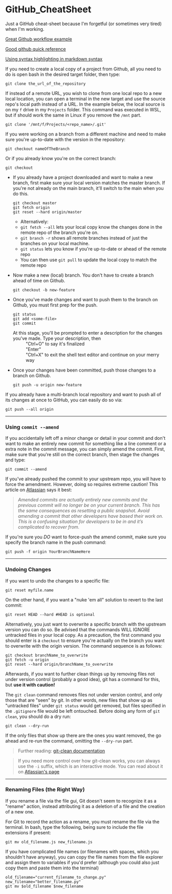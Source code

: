 # GitHub_CheatSheet
Just a GitHub cheat-sheet because I'm forgetful (or sometimes very tired) when I'm working.

[Great Github workflow example](https://www.atlassian.com/git/tutorials/comparing-workflows/feature-branch-workflow)

[Good github quick reference](https://rogerdudler.github.io/git-guide/)

[Using syntax highlighting in markdown syntax](https://github.com/github/linguist/blob/master/lib/linguist/languages.yml)  


If you need to create a local copy of a project from Github, all you need to do is open bash in the desired target folder, then type:

  ```gitattributes
  git clone the_url_of_the_repository
  ```
  
If instead of a remote URL, you wish to clone from one local repo to a new local location, you can open a terminal in the new target
and use the source repo's local path instead of a URL. In the example below, the local source is on my `f` drive in my `Projects` folder.
This command was executed in WSL, but if should work the same in Linux if you remove the `/mnt` part.

```gitattributes
git clone '/mnt/f/Projects/<repo_name>/.git'
```

If you were working on a branch from a different machine and need to make sure you're up-to-date with the version in the repository:

```gitattributes
git checkout nameOfTheBranch
```
Or if you already know you're on the correct branch:
```gitattributes
git checkout
```

- If you already have a project downloaded and want to make a new branch, first make sure your local version matches the master branch. If you're not already on the main branch, it'll switch to the main when you do this.

  ```gitattributes
  git checkout master
  git fetch origin
  git reset --hard origin/master
  ```
  - Alternatively:
  - `git fetch --all` lets your local copy know the changes done in the remote repo of the branch you're on.
  - `git branch -r` shows all remote branches instead of just the branches on your local machine.
  - `git status` lets you know if you're up-to-date or ahead of the remote repo
  - You can then use `git pull` to update the local copy to match the remote repo

- Now make a new (local) branch. You don't have to create a branch ahead of time on Github.

  ```gitattributes
  git checkout -b new-feature
  ```
- Once you've made changes and want to push them to the branch on Github, you must first prep for the push.

  ```gitattributes
  git status
  git add <some-file>
  git commit
  ```
  
  <dl>
    <dt>At this stage, you'll be prompted to enter a description for the changes you've made. Type your description, then</dt>
      <dd>"Ctrl+O" to say it's finalized</dd>
      <dd>"Enter"</dd>
      <dd>"Ctrl+X" to exit the shell text editor and continue on your merry way</dd>
  </dl>

- Once your changes have been committed, push those changes to a branch on Github.

  ```gitattributes
  git push -u origin new-feature
  ```
  
If you already have a multi-branch local repository and want to push all of its changes at once to GitHub, you can easily do so via:

```gitattributes
git push --all origin
```
___

### Using `commit --amend`
If you accidentally left off a minor change or detail in your commit and don't want to make an entirely new commit for something like a line comment or
a extra note in the commit message, you can simply amend the commit. First, make sure that you're still on the correct branch, then stage the changes
and type:

```gitattributes
git commit --amend
```

If you've already pushed the commit to your upstream repo, you will have to force the amendment. However, doing so requires extreme caution! This article on [Atlassian](https://www.atlassian.com/git/tutorials/rewriting-history) says it best:
> _Amended commits are actually entirely new commits and the previous commit will no longer be on your current branch. This has the same consequences as resetting a public snapshot. Avoid amending a commit that other developers have based their work on. This is a confusing situation for developers to be in and it’s complicated to recover from._

If you're sure you _DO_ want to force-push the amend commit, make sure you specify the branch name in the push command:
```gitattributes
git push -f origin YourBranchNameHere
```
___

### Undoing Changes
If you want to undo the changes to a specific file:
```gitattributes
git reset myfile.name
```

On the other hand, if you want a "nuke 'em all" solution to revert to the last commit:
```gitattributes
git reset HEAD --hard #HEAD is optional
```
Alternatively, you just want to overwrite a specific branch with the upstream version you can do so. Be advised that the commands WILL IGNORE untracked files
in your local copy. As a precaution, the first command you should enter is a `checkout` to ensure you're actually on the branch you want to overwrite with the origin version. The command sequence is as follows:
```gitattributes
git checkout branchName_to_overwrite
git fetch -u origin
git reset --hard origin/branchName_to_overwrite
```

Afterwards, if you want to further clean things up by removing files not under version control (probably a good idea), git has a command for this, but **use it with caution!**

The `git clean` command removes files not under version control, and only those that are "seen" by git. In other words, new files that show up as "untracked files" under `git status` would get removed, but files specified in the `.gitignore` file would be left ontouched. Before doing any form of `git clean`, you should do a dry run:

```gitattributes
git clean --dry-run
```

If the only files that show up there are the ones you want removed, the go ahead and re-run the command, omitting the `--dry-run` part.
> Further reading: [git-clean documentation](https://git-scm.com/docs/git-clean)

>If you need more control over how git-clean works, you can always use the `-i` suffix, which is an interactive mode. You can read about it on [Atlassian's page](https://www.atlassian.com/git/tutorials/undoing-changes/git-clean)
___

### Renaming Files (the Right Way)
If you rename a file via the file gui, Git doesn't seem to recognize it as a "rename" action, instead attributing it as a deletion of a file and the creation of a new one.

For Git to record the action as a rename, you must rename the file via the terminal. In bash, type the following, being sure to include the file extensions if present:

```gitattributes
git mv old_filename.js new_filename.js
```

If you have complicated file names (or filenames with spaces, which you shouldn't have anyway), you can copy the file names from the file explorer and assign them to variables if you'd prefer (although you could also just copy them and paste them into the terminal)

```gitattributes
old_filename="current_filename_to_change.py"
new_filename="better_filename.py"
git mv $old_filename $new_filename
```
